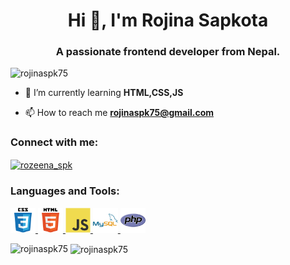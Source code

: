 <h1 align="center">Hi 👋, I'm Rojina Sapkota</h1>
<h3 align="center">A passionate frontend developer from Nepal.</h3>

<p align="left"> <img src="https://komarev.com/ghpvc/?username=rojinaspk75&label=Profile%20views&color=0e75b6&style=flat" alt="rojinaspk75" /> </p>

- 🌱 I’m currently learning **HTML,CSS,JS**

- 📫 How to reach me **rojinaspk75@gmail.com**

<h3 align="left">Connect with me:</h3>
<p align="left">
<a href="https://instagram.com/rozeena_spk" target="blank"><img align="center" src="https://raw.githubusercontent.com/rahuldkjain/github-profile-readme-generator/master/src/images/icons/Social/instagram.svg" alt="rozeena_spk" height="30" width="40" /></a>
</p>

<h3 align="left">Languages and Tools:</h3>
<p align="left"> <a href="https://www.w3schools.com/css/" target="_blank" rel="noreferrer"> <img src="https://raw.githubusercontent.com/devicons/devicon/master/icons/css3/css3-original-wordmark.svg" alt="css3" width="40" height="40"/> </a> <a href="https://www.w3.org/html/" target="_blank" rel="noreferrer"> <img src="https://raw.githubusercontent.com/devicons/devicon/master/icons/html5/html5-original-wordmark.svg" alt="html5" width="40" height="40"/> </a> <a href="https://developer.mozilla.org/en-US/docs/Web/JavaScript" target="_blank" rel="noreferrer"> <img src="https://raw.githubusercontent.com/devicons/devicon/master/icons/javascript/javascript-original.svg" alt="javascript" width="40" height="40"/> </a> <a href="https://www.mysql.com/" target="_blank" rel="noreferrer"> <img src="https://raw.githubusercontent.com/devicons/devicon/master/icons/mysql/mysql-original-wordmark.svg" alt="mysql" width="40" height="40"/> </a> <a href="https://www.php.net" target="_blank" rel="noreferrer"> <img src="https://raw.githubusercontent.com/devicons/devicon/master/icons/php/php-original.svg" alt="php" width="40" height="40"/> </a> </p>

<p><img align="left" src="https://github-readme-stats.vercel.app/api/top-langs?username=rojinaspk75&show_icons=true&locale=en&layout=compact" alt="rojinaspk75" /></p>

<p>&nbsp;<img align="center" src="https://github-readme-stats.vercel.app/api?username=rojinaspk75&show_icons=true&locale=en" alt="rojinaspk75" /></p>
